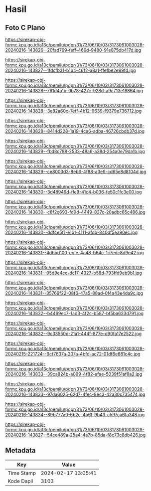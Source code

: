 # Hasil

## Foto C Plano

https://sirekap-obj-formc.kpu.go.id/a13c/pemilu/pdpr/31/73/06/10/03/3173061003028-20240216-143826--20fad769-feff-466d-9480-91e875db417d.jpg

https://sirekap-obj-formc.kpu.go.id/a13c/pemilu/pdpr/31/73/06/10/03/3173061003028-20240216-143827--1fdcfb31-b1b4-46f2-a8a1-ffefbe2e99fd.jpg

https://sirekap-obj-formc.kpu.go.id/a13c/pemilu/pdpr/31/73/06/10/03/3173061003028-20240216-143828--761d4a1b-0b78-427c-928d-a9c713e16864.jpg

https://sirekap-obj-formc.kpu.go.id/a13c/pemilu/pdpr/31/73/06/10/03/3173061003028-20240216-143828--3e82a60c-7eff-4b12-9639-f9379e736712.jpg

https://sirekap-obj-formc.kpu.go.id/a13c/pemilu/pdpr/31/73/06/10/03/3173061003028-20240216-143828--8414d228-1a19-4ca6-adba-46726cbdb37d.jpg

https://sirekap-obj-formc.kpu.go.id/a13c/pemilu/pdpr/31/73/06/10/03/3173061003028-20240216-143829--fbd8c788-2533-48a6-a38d-254a0e79da1b.jpg

https://sirekap-obj-formc.kpu.go.id/a13c/pemilu/pdpr/31/73/06/10/03/3173061003028-20240216-143829--ce8003d3-8eb6-4f88-a3e9-cd65e8d8104d.jpg

https://sirekap-obj-formc.kpu.go.id/a13c/pemilu/pdpr/31/73/06/10/03/3173061003028-20240216-143830--3d48949d-ffe9-41c4-b036-fe50c1fc3e00.jpg

https://sirekap-obj-formc.kpu.go.id/a13c/pemilu/pdpr/31/73/06/10/03/3173061003028-20240216-143830--c8f2c693-fd9d-4449-837c-20adbc65c486.jpg

https://sirekap-obj-formc.kpu.go.id/a13c/pemilu/pdpr/31/73/06/10/03/3173061003028-20240216-143830--ddf4e5f1-e1b1-4111-afdb-840df5ea90ec.jpg

https://sirekap-obj-formc.kpu.go.id/a13c/pemilu/pdpr/31/73/06/10/03/3173061003028-20240216-143831--4dbbd100-ecfe-4a48-b64c-1c7edc8d9e42.jpg

https://sirekap-obj-formc.kpu.go.id/a13c/pemilu/pdpr/31/73/06/10/03/3173061003028-20240216-143831--05d9e4cc-dc17-4327-b58d-793ffd9eb9b1.jpg

https://sirekap-obj-formc.kpu.go.id/a13c/pemilu/pdpr/31/73/06/10/03/3173061003028-20240216-143831--35769f22-08f6-47a5-88ad-0f4a43e4da9c.jpg

https://sirekap-obj-formc.kpu.go.id/a13c/pemilu/pdpr/31/73/06/10/03/3173061003028-20240216-143832--b4469ec7-1ad3-4f2c-b587-bf5ba633d791.jpg

https://sirekap-obj-formc.kpu.go.id/a13c/pemilu/pdpr/31/73/06/10/03/3173061003028-20240216-143832--9c33550d-21a1-444f-877e-d90fa17e2522.jpg

https://sirekap-obj-formc.kpu.go.id/a13c/pemilu/pdpr/31/73/06/10/03/3173061003028-20240215-221724--9cf7637a-207a-4bfd-ac72-01df6e881c4c.jpg

https://sirekap-obj-formc.kpu.go.id/a13c/pemilu/pdpr/31/73/06/10/03/3173061003028-20240216-143833--39ca824b-a099-4f82-afae-5039f51af8a2.jpg

https://sirekap-obj-formc.kpu.go.id/a13c/pemilu/pdpr/31/73/06/10/03/3173061003028-20240216-143833--97da6025-62d7-4fec-8ec3-42a30c735474.jpg

https://sirekap-obj-formc.kpu.go.id/a13c/pemilu/pdpr/31/73/06/10/03/3173061003028-20240216-143834--89b777a0-6b2c-4b6f-9b43-c597ca6fa348.jpg

https://sirekap-obj-formc.kpu.go.id/a13c/pemilu/pdpr/31/73/06/10/03/3173061003028-20240216-143827--54ce489a-25a4-4a7b-85da-f8c73c8db426.jpg


## Metadata

| Key        | Value               |
| ---------- | ------------------- |
| Time Stamp | 2024-02-17 13:05:41 |
| Kode Dapil | 3103                |



